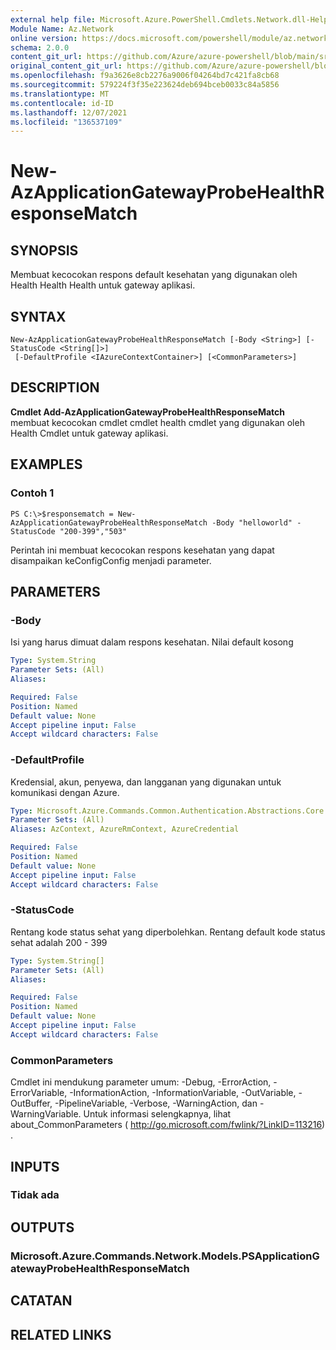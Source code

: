 ```yaml
---
external help file: Microsoft.Azure.PowerShell.Cmdlets.Network.dll-Help.xml
Module Name: Az.Network
online version: https://docs.microsoft.com/powershell/module/az.network/new-azapplicationgatewayprobehealthresponsematch
schema: 2.0.0
content_git_url: https://github.com/Azure/azure-powershell/blob/main/src/Network/Network/help/New-AzApplicationGatewayProbeHealthResponseMatch.md
original_content_git_url: https://github.com/Azure/azure-powershell/blob/main/src/Network/Network/help/New-AzApplicationGatewayProbeHealthResponseMatch.md
ms.openlocfilehash: f9a3626e8cb2276a9006f04264bd7c421fa8cb68
ms.sourcegitcommit: 579224f3f35e223624deb694bceb0033c84a5856
ms.translationtype: MT
ms.contentlocale: id-ID
ms.lasthandoff: 12/07/2021
ms.locfileid: "136537109"
---
```

# New-AzApplicationGatewayProbeHealthResponseMatch

## SYNOPSIS
Membuat kecocokan respons default kesehatan yang digunakan oleh Health Health Health untuk gateway aplikasi.

## SYNTAX

```
New-AzApplicationGatewayProbeHealthResponseMatch [-Body <String>] [-StatusCode <String[]>]
 [-DefaultProfile <IAzureContextContainer>] [<CommonParameters>]
```

## DESCRIPTION
**Cmdlet Add-AzApplicationGatewayProbeHealthResponseMatch** membuat kecocokan cmdlet cmdlet health cmdlet yang digunakan oleh Health Cmdlet untuk gateway aplikasi.

## EXAMPLES

### Contoh 1
```
PS C:\>$responsematch = New-AzApplicationGatewayProbeHealthResponseMatch -Body "helloworld" -StatusCode "200-399","503"
```

Perintah ini membuat kecocokan respons kesehatan yang dapat disampaikan keConfigConfig menjadi parameter.

## PARAMETERS

### -Body
Isi yang harus dimuat dalam respons kesehatan.
Nilai default kosong

```yaml
Type: System.String
Parameter Sets: (All)
Aliases:

Required: False
Position: Named
Default value: None
Accept pipeline input: False
Accept wildcard characters: False
```

### -DefaultProfile
Kredensial, akun, penyewa, dan langganan yang digunakan untuk komunikasi dengan Azure.

```yaml
Type: Microsoft.Azure.Commands.Common.Authentication.Abstractions.Core.IAzureContextContainer
Parameter Sets: (All)
Aliases: AzContext, AzureRmContext, AzureCredential

Required: False
Position: Named
Default value: None
Accept pipeline input: False
Accept wildcard characters: False
```

### -StatusCode
Rentang kode status sehat yang diperbolehkan. Rentang default kode status sehat adalah 200 - 399

```yaml
Type: System.String[]
Parameter Sets: (All)
Aliases:

Required: False
Position: Named
Default value: None
Accept pipeline input: False
Accept wildcard characters: False
```

### CommonParameters
Cmdlet ini mendukung parameter umum: -Debug, -ErrorAction, -ErrorVariable, -InformationAction, -InformationVariable, -OutVariable, -OutBuffer, -PipelineVariable, -Verbose, -WarningAction, dan -WarningVariable. Untuk informasi selengkapnya, lihat about_CommonParameters ( http://go.microsoft.com/fwlink/?LinkID=113216) .

## INPUTS

### Tidak ada

## OUTPUTS

### Microsoft.Azure.Commands.Network.Models.PSApplicationGatewayProbeHealthResponseMatch

## CATATAN

## RELATED LINKS
